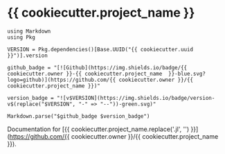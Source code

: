 # {{ cookiecutter.project_name }}


```@eval
using Markdown
using Pkg

VERSION = Pkg.dependencies()[Base.UUID("{{ cookiecutter.uuid }}")].version

github_badge = "[![Github](https://img.shields.io/badge/{{  cookiecutter.owner }}-{{ cookiecutter.project_name  }}-blue.svg?logo=github)](https://github.com/{{ cookiecutter.owner }}/{{ cookiecutter.project_name }})"

version_badge = "![v$VERSION](https://img.shields.io/badge/version-v$(replace("$VERSION", "-" => "--"))-green.svg)"

Markdown.parse("$github_badge $version_badge")
```

Documentation for [{{ cookiecutter.project_name.replace('.jl', '') }}](https://github.com/{{ cookiecutter.owner }}/{{ cookiecutter.project_name }}).
